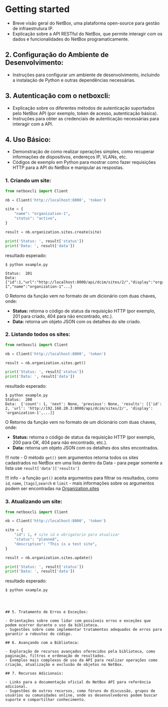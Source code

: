 # Getting started

- Breve visão geral do NetBox, uma plataforma open-source para gestão de infraestrutura IP.
- Explicação sobre a API RESTful do NetBox, que permite interagir com os dados e funcionalidades do NetBox programaticamente.

## 2. Configuração do Ambiente de Desenvolvimento:

- Instruções para configurar um ambiente de desenvolvimento, incluindo a instalação de Python e outras dependências necessárias.

## 3. Autenticação com o netboxcli:

- Explicação sobre os diferentes métodos de autenticação suportados pelo NetBox API (por exemplo, token de acesso, autenticação básica).
- Instruções para obter as credenciais de autenticação necessárias para interagir com a API.

## 4. Uso Básico:

- Demonstração de como realizar operações simples, como recuperar informações de dispositivos, endereços IP, VLANs, etc.
- Códigos de exemplo em Python para mostrar como fazer requisições HTTP para a API do NetBox e manipular as respostas.

### 1. Criando um site:

```py linenums="1"
from netboxcli import Client

nb = Client('http://localhost:8000', 'token')

site = {
    "name": "organization-1",
    "status": "active",
}

result = nb.organization.sites.create(site)

print('Status: ', result['status'])
print('Data: ', result['data'])
```

resultado esperado:

<!-- termynal -->

```
$ python example.py

Status:  201
Data:  {"id":1,"url":"http://localhost:8000/api/dcim/sites/2/","display":"organization-1","name":"organization-1"...}

```

O Retorno da função vem no formato de um dicionário com duas chaves, onde:

- **Status:** retorna o código de status da requisição HTTP (por exemplo, 201 para criado, 404 para não encontrado, etc.).
- **Data:** retorna um objeto JSON com os detalhes do site criado.

### 2. Listando todos os sites:

```py linenums="1"
from netboxcli import Client

nb = Client('http://localhost:8000', 'token')

result = nb.organization.sites.get()

print('Status: ', result['status'])
print('Data: ', result['data'])

```

resultado esperado:

<!-- termynal -->

```
$ python example.py
Status:  200
Data:  {'count': 1, 'next': None, 'previous': None, 'results': [{'id': 2, 'url': 'http://192.168.20.3:8000/api/dcim/sites/2/', 'display': 'organization-1',...]}
```
O Retorno da função vem no formato de um dicionário com duas chaves, onde:

- **Status:** retorna o código de status da requisição HTTP (por exemplo, 200 para OK, 404 para não encontrado, etc.).
- **Data:** retorna um objeto JSON com os detalhes dos sites encontrados.

!!! note
    - O método `get()` sem argumentos retorna todos os sites cadastrados no NetBox em uma lista dentro da Data
    - para pegar somente a lista use `result['data']['results']`

!!! info
    - a função `get()` aceita argumentos para filtrar os resultados, como `id`, `name`, `[tags]`,`search` e `limit` 
    - mais informações sobre os argumentos podem ser encontradas na [Organization.sites](/Client/organization/sites/)

### 3. Atualizando um site:

```py linenums="1"
from netboxcli import Client

nb = Client('http://localhost:8000', 'token')

site = {
    "id": 1, # site id e obrigatorio para atualizar
    "status": "planned",
    "description": "This is a test site",
}

result = nb.organization.sites.update()

print('Status: ', result['status'])
print('Data: ', result['data'])
```
resultado esperado:

<!-- termynal -->

```
$ python example.py




## 5. Tratamento de Erros e Exceções:

- Orientações sobre como lidar com possíveis erros e exceções que podem ocorrer durante o uso da biblioteca.
- Sugestões sobre como implementar tratamentos adequados de erros para garantir a robustez do código.

## 6. Avançando com a Biblioteca:

- Exploração de recursos avançados oferecidos pela biblioteca, como paginação, filtros e ordenação de resultados.
- Exemplos mais complexos de uso da API para realizar operações como criação, atualização e exclusão de objetos no NetBox.

## 7. Recursos Adicionais:

- Links para a documentação oficial do NetBox API para referência adicional.
- Sugestões de outros recursos, como fóruns de discussão, grupos de usuários ou comunidades online, onde os desenvolvedores podem buscar suporte e compartilhar conhecimento.


